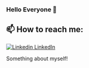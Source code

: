 ### Hello Everyone 👋

<!--
**Elvanss/Elvanss** is a ✨ _special_ ✨ repository because its `README.md` (this file) appears on your GitHub profile.

Here are some ideas to get you started:

- 🔭 I’m currently working on ...
- 🌱 I’m currently learning ...
- 👯 I’m looking to collaborate on ...
- 🤔 I’m looking for help with ...
- 💬 Ask me about ...
- 📫 How to reach me: ...
- 😄 Pronouns: ...
- ⚡ Fun fact: ...
-->
## 📫 How to reach me: 

[![Linkedin](https://i.stack.imgur.com/gVE0j.png) LinkedIn](https://www.linkedin.com/in/duy-le-15390721b/)

Something about myself!
